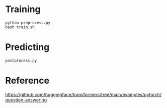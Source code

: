 # Training
```shell
python preprocess.py
bash train.sh
```

# Predicting
```shell
postprocess.py
```

# Reference
https://github.com/huggingface/transformers/tree/main/examples/pytorch/question-answering